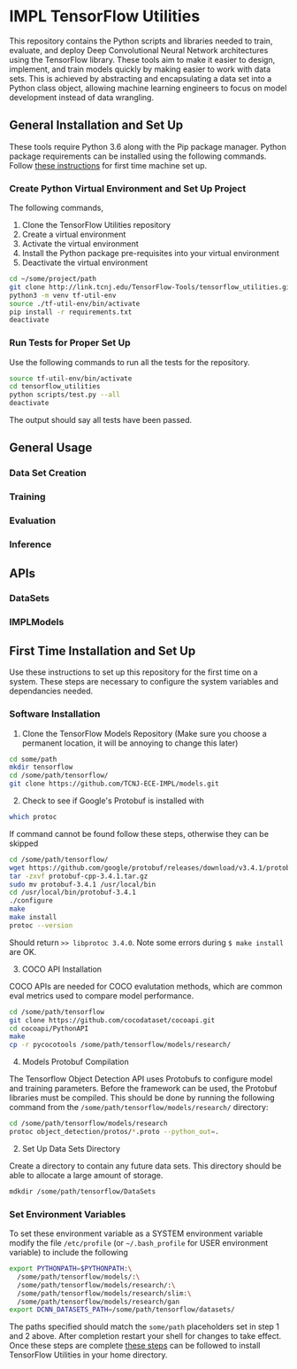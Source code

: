 # IMPL TensorFlow Utilities

This repository contains the Python scripts and libraries needed to train, evaluate, and deploy Deep Convolutional Neural Network architectures using the TensorFlow library. These tools aim to make it easier to design, implement, and train models quickly by making easier to work with data sets. This is achieved by abstracting and encapsulating a data set into a Python class object, allowing machine learning engineers to focus on model development instead of data wrangling.

## General Installation and Set Up

These tools require Python 3.6 along with the Pip package manager. Python package requirements can be installed using the following commands. Follow [these instructions](#first-time-installation-and-set-up) for first time machine set up.

### Create Python Virtual Environment and Set Up Project
The following commands,
  1. Clone the TensorFlow Utilities repository
  2. Create a virtual environment
  3. Activate the virtual environment
  4. Install the Python package pre-requisites into your virtual environment
  5. Deactivate the virtual environment

```bash
cd ~/some/project/path
git clone http://link.tcnj.edu/TensorFlow-Tools/tensorflow_utilities.git
python3 -m venv tf-util-env
source ./tf-util-env/bin/activate
pip install -r requirements.txt
deactivate
```

### Run Tests for Proper Set Up

Use the following commands to run all the tests for the repository.

```bash
source tf-util-env/bin/activate
cd tensorflow_utilities
python scripts/test.py --all
deactivate
```

The output should say all tests have been passed.

## General Usage

### Data Set Creation

### Training

### Evaluation

### Inference

## APIs

### DataSets

### IMPLModels

## First Time Installation and Set Up

Use these instructions to set up this repository for the first time on a system. These steps are necessary to configure the system variables and dependancies needed.

### Software Installation
1. Clone the TensorFlow Models Repository
(Make sure you choose a permanent location, it will be annoying to change this later)

```bash
cd some/path
mkdir tensorflow
cd /some/path/tensorflow/
git clone https://github.com/TCNJ-ECE-IMPL/models.git
```

2. Check to see if Google's Protobuf is installed with

```bash
which protoc
```

If command cannot be found follow these steps, otherwise they can be skipped

```bash
cd /some/path/tensorflow/
wget https://github.com/google/protobuf/releases/download/v3.4.1/protobuf-cpp-3.4.1.tar.gz
tar -zxvf protobuf-cpp-3.4.1.tar.gz
sudo mv protobuf-3.4.1 /usr/local/bin
cd /usr/local/bin/protobuf-3.4.1
./configure
make
make install
protoc --version
```

Should return `>> libprotoc 3.4.0`. Note some errors during `$ make install` are OK.

3. COCO API Installation

COCO APIs are needed for COCO evalutation methods, which are common eval metrics used to compare model performance.

```bash
cd /some/path/tensorflow
git clone https://github.com/cocodataset/cocoapi.git
cd cocoapi/PythonAPI
make
cp -r pycocotools /some/path/tensorflow/models/research/
```

4. Models Protobuf Compilation

The Tensorflow Object Detection API uses Protobufs to configure model and training parameters. Before the framework can be used, the Protobuf libraries must be compiled. This should be done by running the following command from the `/some/path/tensorflow/models/research/` directory:

```bash
cd /some/path/tensorflow/models/research
protoc object_detection/protos/*.proto --python_out=.
```

2. Set Up Data Sets Directory

Create a directory to contain any future data sets. This directory should be able to allocate a large amount of storage.

```bash
mdkdir /some/path/tensorflow/DataSets
```

### Set Environment Variables

To set these environment variable as a SYSTEM environment variable modify the file `/etc/profile` (or `~/.bash_profile` for USER environment variable) to include the following

```bash
export PYTHONPATH=$PYTHONPATH:\
  /some/path/tensorflow/models/:\
  /some/path/tensorflow/models/research/:\
  /some/path/tensorflow/models/research/slim:\
  /some/path/tensorflow/models/research/gan
export DCNN_DATASETS_PATH=/some/path/tensorflow/datasets/
```

The paths specified should match the `some/path` placeholders set in step 1 and 2 above. After completion restart your shell for changes to take effect. Once these steps are complete [these steps](#general-installation-and-set-up) can be followed to install TensorFlow Utilities in your home directory.
